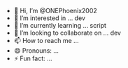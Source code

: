 - 👋 Hi, I’m @ONEPhoenix2002
- 👀 I’m interested in ... dev
- 🌱 I’m currently learning ... script
- 💞️ I’m looking to collaborate on ... dev
- 📫 How to reach me ...
- 😄 Pronouns: ...
- ⚡ Fun fact: ...

<!---
ONEPhoenix2002/ONEPhoenix2002 is a ✨ special ✨ repository because its `README.md` (this file) appears on your GitHub profile.
You can click the Preview link to take a look at your changes.
--->
